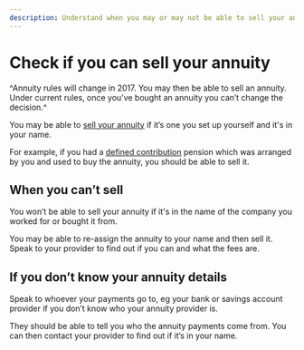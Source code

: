 ```yaml
---
description: Understand when you may or may not be able to sell your annuity.
---
```


# Check if you can sell your annuity

^Annuity rules will change in 2017. You may then be able to sell an annuity. Under current rules, once you’ve bought an annuity you can’t change the decision.^

You may be able to [sell your annuity](/selling-your-annuity) if it’s one you set up yourself and it's in your name.

For example, if you had a [defined contribution](/pension-types) pension which was arranged by you and used to buy the annuity, you should be able to sell it.

## When you can’t sell

You won’t be able to sell your annuity if it's in the name of the company you worked for or bought it from.

You may be able to re-assign the annuity to your name and then sell it. Speak to your provider to find out if you can and what the fees are.

## If you don’t know your annuity details

Speak to whoever your payments go to, eg your bank or savings account provider if you don’t know who your annuity provider is.

They should be able to tell you who the annuity payments come from. You can then contact your provider to find out if it’s in your name.
